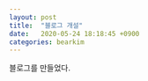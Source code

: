 ```yaml
---
layout: post
title:  "블로그 개설"
date:   2020-05-24 18:18:45 +0900
categories: bearkim
---
```


블로그를 만들었다.